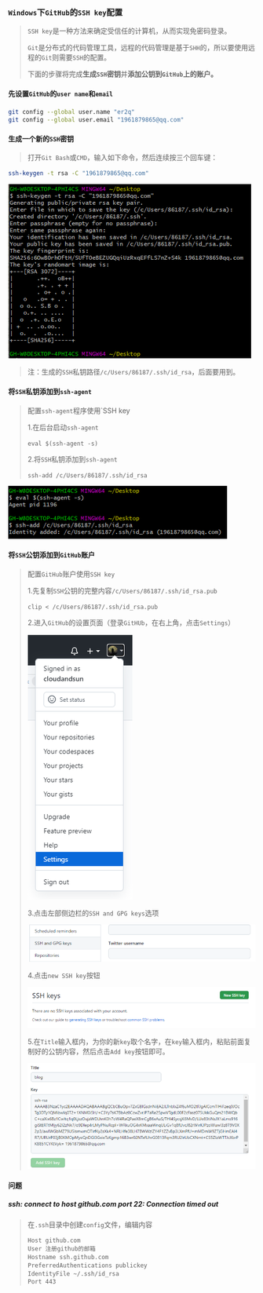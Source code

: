 ### `Windows`下`GitHub`的`SSH key`配置

> `SSH key`是一种方法来确定受信任的计算机，从而实现免密码登录。
>
> `Git`是分布式的代码管理工具，远程的代码管理是基于`SHH`的，所以要使用远程的`Git`则需要`SSH`的配置。
>
> 下面的步骤将完成**生成`SSH`密钥**并**添加公钥到`GitHub`上的账户。**

#### 先设置`GitHub`的`user name`和`email`

```sh
git config --global user.name "er2q" 
git config --global user.email "1961879865@qq.com"
```

#### 生成一个新的`SSH`密钥

> 打开`Git Bash`或`CMD`，输入如下命令，然后连续按三个回车键：

```sh
ssh-keygen -t rsa -C "1961879865@qq.com"
```

![生成SSH密钥](./git使用/image-20211223130917654-16402413464171.png)

> 注：生成的`SSH`私钥路径`/c/Users/86187/.ssh/id_rsa`，后面要用到。

#### 将`SSH`私钥添加到`ssh-agent`

> 配置`ssh-agent`程序使用`SSH key
>
> 1.在后台启动`ssh-agent`
>
> `eval $(ssh-agent -s)`
>
> 2.将`SSH`私钥添加到`ssh-agent`
>
> `ssh-add /c/Users/86187/.ssh/id_rsa`

![](./git使用/image-20211223131535550.png)

#### 将`SSH`公钥添加到`GitHub`账户

> 配置`GitHub`账户使用`SSH key`
>
> 1.先复制`SSH`公钥的完整内容`/c/Users/86187/.ssh/id_rsa.pub`
>
> `clip < /c/Users/86187/.ssh/id_rsa.pub`
>
> 2.进入`GitHub`的设置页面（登录`GitHUb`，在右上角，点击`Settings`）
>
> ![](./git使用/image-20211223132148242.png)
>
> 3.点击左部侧边栏的`SSH and GPG keys`选项
>
> ![](./git使用/image-20211223132412576.png)
>
> 4.点击`new SSH key`按钮
>
> ![](./git使用/image-20211223132642136.png)
>
> 5.在`Title`输入框内，为你的新`key`取个名字，在`key`输入框内，粘贴前面复制好的公钥内容，然后点击`Add key`按钮即可。
>
> ![](./git使用/image-20211223133019825.png)

#### 问题

##### ssh: connect to host github.com port 22: Connection timed out

> 在`.ssh`目录中创建`config`文件，编辑内容
>
> ```sh
> Host github.com
> User 注册github的邮箱
> Hostname ssh.github.com
> PreferredAuthentications publickey
> IdentityFile ~/.ssh/id_rsa
> Port 443
> ```

